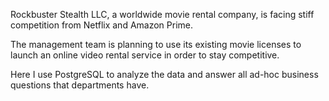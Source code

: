 Rockbuster Stealth LLC, a worldwide movie rental company, is facing stiff competition from Netflix and Amazon Prime.

The management team is planning to use its existing movie licenses to launch
an online video rental service in order to stay competitive.

Here I use PostgreSQL to analyze the data and answer all ad-hoc business questions
that departments have.
